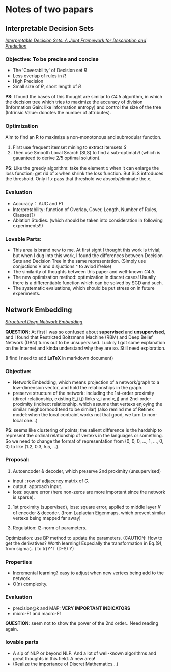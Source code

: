 # Notes of two papars
## Interpretable Decision Sets
[_Interpretable Decision Sets: A Joint Framework for Description and Prediction_](https://dl.acm.org/citation.cfm?id=2939874)

### Objective: To be precise and concise
* The 'Coverability' of Decision set _R_
* Less overlap of rules in _R_
* High Precision
* Small size of _R_, short length of _R_

**PS**: I found the bases of this thought are similar to _C4.5_ algorithm, in which the decision tree which tries to maximize the accuracy of division (Information Gain: like information entropy) and control the size of the tree (Intrinsic Value: donotes the number of attributes).

### Optimization
Aim to find an R to maximize a non-monotonous and submodular function.

1. First use frequent itemset mining to extract itemsets _S_
2. Then use Smooth Local Search (SLS) to find a sub-optimal _R_ (which is gauanteed to derive 2/5 optimal solution).

**PS**: Like the greedy algorithm: take the element _x_ when it can enlarge the loss function; get rid of _x_ when shrink the loss function. But SLS introduces the threshold. Only if _x_ pass that threshold we absorb/eliminate the _x_.

### Evaluation
* Accuracy： AUC and F1
* Interpretability: function of Overlap, Cover, Length, Number of Rules, Classes(?)
* Ablation Studies. (which should be taken into consideration in following experiments!!)

### Lovable Parts:
* This area is brand new to me. At first sight I thought this work is trivial; but when I dug into this work, I found the differences between Decision Sets and Decision Tree in the same representation. (Simply use conjuctions V and disjuctions ^ to aviod if/else)
* The similarity of thoughts between this paper and well-known _C4.5_.
* The new optimization method: optimization in discret cases! Usually there is a differentiable function which can be solved by SGD and such.
* The systematic evaluations, which should be put stress on in future experiments.

## Network Embedding
[_Structural Deep Network Embedding_](https://dl.acm.org/citation.cfm?id=2939753)

**QUESTION**: At first I was so confused about **supervised** and **unsupervised**, and I found that Restricted Boltzmann Machine (RBM) and Deep Belief Network (DBN) turns out to be unsupervised. Luckily I got some explanation on the Internet and kinda understand why they are so. Still need exploration. 

 (I find I need to add **LaTeX** in markdown document)

### Objective: 
* Network Embedding, which means projection of a network/graph to a low-dimension vector, and hold the relationships in the graph.
* preserve structure of the network: including the 1st-order proximity (direct relationship, existing E_{i,j} links v_i and v_j) and 2nd-order proximity (indirect relationship, which assume that vertexs enjoying the similar neighborhood tend to be similar) (also remind me of Retinex model: when the local contraint works not that good, we turn to non-local one...)

**PS**: seems like clustering of points; the salient difference is the hardship to represent the ordinal relationship of vertexs in the languages or something. So we need to change the format of representation from (0, 0, 0, ..., 1, ..., 0, 0) to like (1.2, 0.3, 5.5, ...).

### Proposal:
1. Autoencoder & decoder, which preserve 2nd proximity (unsupervised)
* input : row of adjacency matrix of _G_.
* output: approach input.
* loss: square error (here non-zeros are more important since the network is sparse).

2. 1st proximity (supervised), loss: square error, applied to middle layer _K_ of encoder & decoder.
(from Laplacian Eigenmaps, which prevent similar vertexs being mapped far away)

3. Regulation: l2-norm of parameters.

Optimization: use BP method to update the parameters. (CAUTION: How to get the derivatives? Worth learning! Especially the transformation in Eq.(9), from sigma(...) to tr(Y^T (D-S) Y)

### Properties 
* Incremental learning? easy to adjust when new vertexs being add to the network.
* O(n) complexity.

### Evaluation
* precision@k and MAP: **VERY IMPORTANT INDICATORS**
* micro-F1 and macro-F1

**QUESTION**: seem not to show the power of the 2nd order.. Need reading again.

### lovable parts
* A sip of NLP or beyond NLP. And a lot of well-known algorithms and great thoughts in this field. A new area!
* (Realize the importance of Discret Mathematics...)








